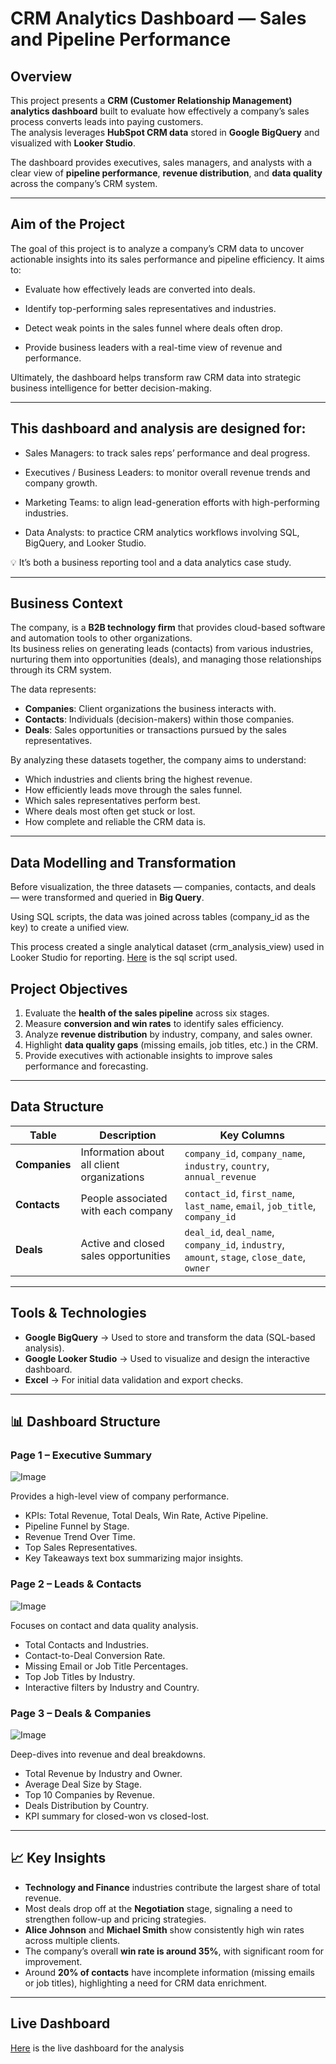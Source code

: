 # CRM Analytics Dashboard — Sales and Pipeline Performance

## Overview
This project presents a **CRM (Customer Relationship Management) analytics dashboard** built to evaluate how effectively a company’s sales process converts leads into paying customers.  
The analysis leverages **HubSpot CRM data** stored in **Google BigQuery** and visualized with **Looker Studio**.  

The dashboard provides executives, sales managers, and analysts with a clear view of **pipeline performance**, **revenue distribution**, and **data quality** across the company’s CRM system.

---

## Aim of the Project

The goal of this project is to analyze a company’s CRM data to uncover actionable insights into its sales performance and pipeline efficiency.
It aims to:

- Evaluate how effectively leads are converted into deals.

- Identify top-performing sales representatives and industries.

- Detect weak points in the sales funnel where deals often drop.

- Provide business leaders with a real-time view of revenue and performance.

Ultimately, the dashboard helps transform raw CRM data into strategic business intelligence for better decision-making.

---


## This dashboard and analysis are designed for:

- Sales Managers: to track sales reps’ performance and deal progress.

- Executives / Business Leaders: to monitor overall revenue trends and company growth.

- Marketing Teams: to align lead-generation efforts with high-performing industries.

- Data Analysts: to practice CRM analytics workflows involving SQL, BigQuery, and Looker Studio.

💡 It’s both a business reporting tool and a data analytics case study.

---

## Business Context
The company, is a **B2B technology firm** that provides cloud-based software and automation tools to other organizations.  
Its business relies on generating leads (contacts) from various industries, nurturing them into opportunities (deals), and managing those relationships through its CRM system.

The data represents:
- **Companies**: Client organizations the business interacts with.  
- **Contacts**: Individuals (decision-makers) within those companies.  
- **Deals**: Sales opportunities or transactions pursued by the sales representatives.

By analyzing these datasets together, the company aims to understand:
- Which industries and clients bring the highest revenue.  
- How efficiently leads move through the sales funnel.  
- Which sales representatives perform best.  
- Where deals most often get stuck or lost.  
- How complete and reliable the CRM data is.

---


## Data Modelling and Transformation

Before visualization, the three datasets — companies, contacts, and deals — were transformed and queried in **Big Query**.

Using SQL scripts, the data was joined across tables (company_id as the key) to create a unified view.

This process created a single analytical dataset (crm_analysis_view) used in Looker Studio for reporting. [Here](crm_analytics_view.txt) is the sql script used.

## Project Objectives
1. Evaluate the **health of the sales pipeline** across six stages.  
2. Measure **conversion and win rates** to identify sales efficiency.  
3. Analyze **revenue distribution** by industry, company, and sales owner.  
4. Highlight **data quality gaps** (missing emails, job titles, etc.) in the CRM.  
5. Provide executives with actionable insights to improve sales performance and forecasting.

---

## Data Structure

| Table | Description | Key Columns |
|--------|--------------|--------------|
| **Companies** | Information about all client organizations | `company_id`, `company_name`, `industry`, `country`, `annual_revenue` |
| **Contacts** | People associated with each company | `contact_id`, `first_name`, `last_name`, `email`, `job_title`, `company_id` |
| **Deals** | Active and closed sales opportunities | `deal_id`, `deal_name`, `company_id`, `industry`, `amount`, `stage`, `close_date`, `owner` |

---

## Tools & Technologies
- **Google BigQuery** → Used to store and transform the data (SQL-based analysis).  
- **Google Looker Studio** → Used to visualize and design the interactive dashboard.  
- **Excel** → For initial data validation and export checks.

---

## 📊 Dashboard Structure

### **Page 1 – Executive Summary**

![Image](Executive%20Summary.png)


Provides a high-level view of company performance.
- KPIs: Total Revenue, Total Deals, Win Rate, Active Pipeline.  
- Pipeline Funnel by Stage.  
- Revenue Trend Over Time.  
- Top Sales Representatives.  
- Key Takeaways text box summarizing major insights.

### **Page 2 – Leads & Contacts**

![Image](Leads%20and%20Contact%20Insights.png)


Focuses on contact and data quality analysis.
- Total Contacts and Industries.  
- Contact-to-Deal Conversion Rate.  
- Missing Email or Job Title Percentages.  
- Top Job Titles by Industry.  
- Interactive filters by Industry and Country.

### **Page 3 – Deals & Companies**

![Image](Deals%20and%20Company%20Insights.png)


Deep-dives into revenue and deal breakdowns.
- Total Revenue by Industry and Owner.  
- Average Deal Size by Stage.  
- Top 10 Companies by Revenue.  
- Deals Distribution by Country.  
- KPI summary for closed-won vs closed-lost.

---

## 📈 Key Insights
- **Technology and Finance** industries contribute the largest share of total revenue.  
- Most deals drop off at the **Negotiation** stage, signaling a need to strengthen follow-up and pricing strategies.  
- **Alice Johnson** and **Michael Smith** show consistently high win rates across multiple clients.  
- The company’s overall **win rate is around 35%**, with significant room for improvement.  
- Around **20% of contacts** have incomplete information (missing emails or job titles), highlighting a need for CRM data enrichment.

---

## Live Dashboard

[Here](https://lookerstudio.google.com/reporting/004d9040-eebd-4547-8409-6a1affaf2933) is the live dashboard for the analysis
